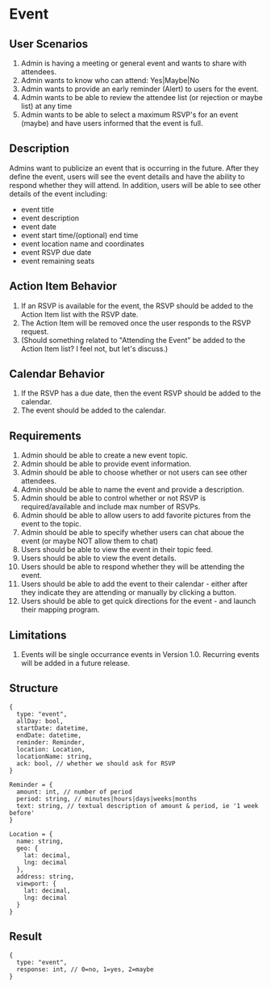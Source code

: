 Event
=====

User Scenarios
--------------
1. Admin is having a meeting or general event and wants to share with attendees.
2. Admin wants to know who can attend: Yes|Maybe|No
3. Admin wants to provide an early reminder (Alert) to users for the event.
4. Admin wants to be able to review the attendee list (or rejection or maybe list) at any time
5. Admin wants to be able to select a maximum RSVP's for an event (maybe) and have users informed that the event is full.

Description
-----------
Admins want to publicize an event that is occurring in the future.  After they define the event, users will see the event details and have the ability to respond whether they will attend.  In addition, users will be able to see other details of the event including:
- event title
- event description
- event date
- event start time/(optional) end time
- event location name and coordinates
- event RSVP due date
- event remaining seats

Action Item Behavior
--------------------
1. If an RSVP is available for the event, the RSVP should be added to the Action Item list with the RSVP date.
2. The Action Item will be removed once the user responds to the RSVP request.
2. (Should something related to "Attending the Event" be added to the Action Item list?  I feel not, but let's discuss.)

Calendar Behavior
-----------------
1. If the RSVP has a due date, then the event RSVP should be added to the calendar.
2. The event should be added to the calendar.

Requirements
------------
1. Admin should be able to create a new event topic.
2. Admin should be able to provide event information.
3. Admin should be able to choose whether or not users can see other attendees.
4. Admin should be able to name the event and provide a description.
5. Admin should be able to control whether or not RSVP is required/available and include max number of RSVPs.
6. Admin should be able to allow users to add favorite pictures from the event to the topic.
7. Admin should be able to specify whether users can chat aboue the event (or maybe NOT allow them to chat)
8. Users should be able to view the event in their topic feed.
9. Users should be able to view the event details.
10. Users should be able to respond whether they will be attending the event.
11. Users should be able to add the event to their calendar - either after they indicate they are attending or manually by clicking a button.
12. Users should be able to get quick directions for the event - and launch their mapping program.

Limitations
-----------
1. Events will be single occurrance events in Version 1.0.  Recurring events will be added in a future release.

Structure
---------
```
{
  type: "event",
  allDay: bool,
  startDate: datetime,
  endDate: datetime,
  reminder: Reminder,
  location: Location,
  locationName: string,
  ack: bool, // whether we should ask for RSVP 
}

Reminder = {
  amount: int, // number of period
  period: string, // minutes|hours|days|weeks|months
  text: string, // textual description of amount & period, ie '1 week before'
}

Location = {
  name: string,
  geo: {
    lat: decimal,
    lng: decimal
  },
  address: string,
  viewport: {
    lat: decimal,
    lng: decimal
  }
}
```

Result
------
```
{
  type: "event",
  response: int, // 0=no, 1=yes, 2=maybe
}
```

